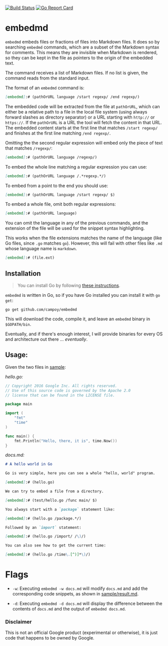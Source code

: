 [![Build Status](https://travis-ci.org/campoy/embedmd.svg)](https://travis-ci.org/campoy/embedmd) [![Go Report Card](https://goreportcard.com/badge/github.com/campoy/embedmd)](https://goreportcard.com/report/github.com/campoy/embedmd)


# embedmd


`embedmd` embeds files or fractions of files into Markdown files. It does
so by searching `embedmd` commands, which are a subset of the Markdown
syntax for comments. This means they are invisible when Markdown is
rendered, so they can be kept in the file as pointers to the origin of
the embedded text.

The command receives a list of Markdown files. If no list is given, the command
reads from the standard input.

The format of an `embedmd` command is:

```Markdown
[embedmd]:# (pathOrURL language /start regexp/ /end regexp/)
```

The embedded code will be extracted from the file at `pathOrURL`,
which can either be a relative path to a file in the local file
system (using always forward slashes as directory separator) or
a URL starting with `http://` or `https://`.
If the `pathOrURL` is a URL the tool will fetch the content in that URL.
The embedded content starts at the first line that matches `/start regexp/`
and finishes at the first line matching `/end regexp/`.

Omitting the the second regular expression will embed only the piece of text
that matches `/regexp/`:

```Markdown
[embedmd]:# (pathOrURL language /regexp/)
```

To embed the whole line matching a regular expression you can use:

```Markdown
[embedmd]:# (pathOrURL language /.*regexp.*/)
```

To embed from a point to the end you should use:

```Markdown
[embedmd]:# (pathOrURL language /start regexp/ $)
```

To embed a whole file, omit both regular expressions:

```Markdown
[embedmd]:# (pathOrURL language)
```

You can omit the language in any of the previous commands, and the extension
of the file will be used for the snippet syntax highlighting.

This works when the file extensions matches the name of the language (like Go
files, since `.go` matches `go`). However, this will fail with other files like
`.md` whose language name is `markdown`.

```Markdown
[embedmd]:# (file.ext)
```

## Installation

> You can install Go by following [these instructions](https://golang.org/doc/install).

`embedmd` is written in Go, so if you have Go installed you can install it with
`go get`:

```
go get github.com/campoy/embedmd
```

This will download the code, compile it, and leave an `embedmd` binary
in `$GOPATH/bin`.

Eventually, and if there's enough interest, I will provide binaries for
every OS and architecture out there ... _eventually_.

## Usage:

Given the two files in [sample](sample):

*hello.go:*

[embedmd]:# (sample/hello.go)
```go
// Copyright 2016 Google Inc. All rights reserved.
// Use of this source code is governed by the Apache 2.0
// license that can be found in the LICENSE file.

package main

import (
	"fmt"
	"time"
)

func main() {
	fmt.Println("Hello, there, it is", time.Now())
}
```

*docs.md:*

[embedmd]:# (sample/docs.md Markdown /./ /embedmd.*time.*/)
```Markdown
# A hello world in Go

Go is very simple, here you can see a whole "hello, world" program.

[embedmd]:# (hello.go)

We can try to embed a file from a directory.

[embedmd]:# (test/hello.go /func main/ $)

You always start with a `package` statement like:

[embedmd]:# (hello.go /package.*/)

Followed by an `import` statement:

[embedmd]:# (hello.go /import/ /\)/)

You can also see how to get the current time:

[embedmd]:# (hello.go /time\.[^)]*\)/)
```

# Flags

* `-w`: Executing `embedmd -w docs.md` will modify `docs.md`
and add the corresponding code snippets, as shown in
[sample/result.md](sample/result.md).

* `-d`: Executing `embedmd -d docs.md` will display the difference
between the contents of `docs.md` and the output of
`embedmd docs.md`.

### Disclaimer

This is not an official Google product (experimental or otherwise), it is just
code that happens to be owned by Google.
